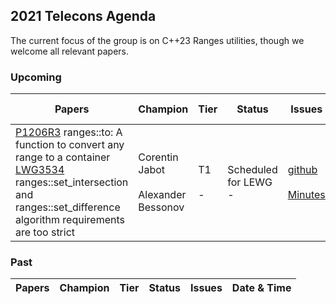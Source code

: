 ## 2021 Telecons Agenda

The current focus of the group is on C++23 Ranges utilities, though we welcome all relevant papers.

### Upcoming

| Papers | Champion | Tier | Status | Issues | Date & Time |
| -      |-         | -    |-       |-       |-            |
| <a href="http://wg21.link/P1206r3">P1206R3</a> ranges::to: A function to convert any range to a container <br/><a href="https://cplusplus.github.io/LWG/issue3534">LWG3534</a> ranges::set_intersection and ranges::set_difference algorithm requirements are too strict| Corentin Jabot <br/><br/>Alexander Bessonov | T1<br/><br/>- | Scheduled for LEWG <br/>-| <a href="http://wg21.link/P1206/github">github</a><br/><br/> <a href="https://wiki.edg.com/bin/view/Wg21telecons2021/LWG3534#2021-06-01">Minutes</a> | 06-14<br/> 09:30 Pacific|


### Past

| Papers | Champion | Tier | Status | Issues | Date & Time |
| -      |-         | -    |-       |-       |-            |
